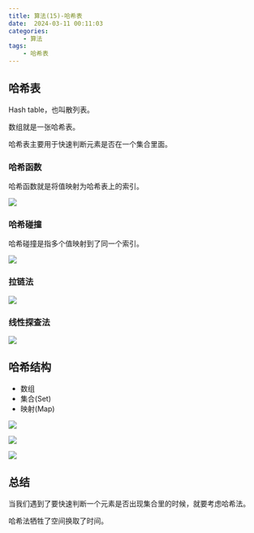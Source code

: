 ```yaml
---
title: 算法(15)-哈希表
date:  2024-03-11 00:11:03
categories:
    - 算法
tags:
    - 哈希表
---
```


## 哈希表

Hash table，也叫散列表。

数组就是一张哈希表。

哈希表主要用于快速判断元素是否在一个集合里面。

<!-- more -->

### 哈希函数

哈希函数就是将值映射为哈希表上的索引。

![](https://code-thinking-1253855093.file.myqcloud.com/pics/2021010423484818.png)

### 哈希碰撞

哈希碰撞是指多个值映射到了同一个索引。

![](https://code-thinking-1253855093.file.myqcloud.com/pics/2021010423494884.png)

### 拉链法

![](https://code-thinking-1253855093.file.myqcloud.com/pics/20210104235015226.png)

### 线性探查法

![](https://code-thinking-1253855093.file.myqcloud.com/pics/20210104235109950.png)

## 哈希结构

- 数组
- 集合(Set)
- 映射(Map)

![](https://p6.music.126.net/obj/wo3DlcOGw6DClTvDisK1/34349197482/9a19/bdf5/ef0c/648d6af7ca13b33ef25216000e19b3fd.png)

![](https://p6.music.126.net/obj/wo3DlcOGw6DClTvDisK1/34349199673/e26a/4c6f/f1d3/806e898f280588e16dfd7d6ef786486e.png)

![](https://code-thinking-1253855093.file.myqcloud.com/pics/20210104235134572.png)

## 总结

当我们遇到了要快速判断一个元素是否出现集合里的时候，就要考虑哈希法。

哈希法牺牲了空间换取了时间。
